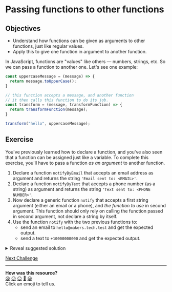 # Passing functions to other functions

## Objectives

 * Understand how functions can be given as arguments to other functions, just like regular values.
 * Apply this to give one function in argument to another function.


<!-- OMITTED -->

In JavaScript, functions are "values" like others — numbers, strings, etc. So we can pass a function to another one. Let's see one example:

```js
const uppercaseMessage = (message) => {
  return message.toUpperCase();
}

// this function accepts a message, and another function
// it then calls this function to do its job.
const transform = (message, transformFunction) => {
  return transformFunction(message);
}

transform("hello", uppercaseMessage);
```

## Exercise

You've previously learned how to declare a function, and you've also seen that a function can be assigned just like a variable. To complete this exercise, you'll have to pass a function *as an argument* to another function.

1. Declare a function `notifyByEmail` that accepts an email address as argument and returns the string `'Email sent to: <EMAIL>'`.
2. Declare a function `notifyByText` that accepts a phone number (as a string) as argument and returns the string `'Text sent to: <PHONE NUMBER>'`.
3. Now declare a generic function `notify` that accepts a first string argument (either an email or a phone), and *the function to use* in second argument. This function should only rely on calling the function passed in second argument, not declare a string by itself.
4. Use the function `notify` with the two previous functions to:
    * send an email to `hello@makers.tech.test` and get the expected output.
    * send a text to `+10000000000` and get the expected output.

<details>
<summary>Reveal suggested solution</summary>

```javascript
const notifyByEmail = (email) => {
  return `Email sent to: ${email}`;
}

const notifyByText = (phoneNumber) => {
  return `Text sent to: ${phoneNumber}`;
}

const notify = (emailOrPhone, notifyFunction) => {
  return notifyFunction(emailOrPhone);
}

console.log(notify('hello@makers.tech.test', notifyByEmail));
console.log(notify('+10000000000', notifyByText));
```
</details>



[Next Challenge](09_arrays.md)

<!-- BEGIN GENERATED SECTION DO NOT EDIT -->

---

**How was this resource?**  
[😫](https://airtable.com/shrUJ3t7KLMqVRFKR?prefill_Repository=makersacademy/javascript-fundamentals&prefill_File=contents/08_passing_functions.md&prefill_Sentiment=😫) [😕](https://airtable.com/shrUJ3t7KLMqVRFKR?prefill_Repository=makersacademy/javascript-fundamentals&prefill_File=contents/08_passing_functions.md&prefill_Sentiment=😕) [😐](https://airtable.com/shrUJ3t7KLMqVRFKR?prefill_Repository=makersacademy/javascript-fundamentals&prefill_File=contents/08_passing_functions.md&prefill_Sentiment=😐) [🙂](https://airtable.com/shrUJ3t7KLMqVRFKR?prefill_Repository=makersacademy/javascript-fundamentals&prefill_File=contents/08_passing_functions.md&prefill_Sentiment=🙂) [😀](https://airtable.com/shrUJ3t7KLMqVRFKR?prefill_Repository=makersacademy/javascript-fundamentals&prefill_File=contents/08_passing_functions.md&prefill_Sentiment=😀)  
Click an emoji to tell us.

<!-- END GENERATED SECTION DO NOT EDIT -->
